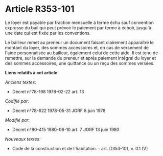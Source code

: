 # Article R353-101

Le loyer est payable par fraction mensuelle à terme échu sauf convention expresse du bail qui peut prévoir le paiement par
terme à échoir, jusqu'à une date qui est fixée par les conventions. 

Le bailleur remet au preneur un document faisant clairement apparaître le montant du loyer, des sommes accessoires et, en cas
de versement de l'aide personnalisée au bailleur, également celui de cette aide. Il est tenu de remettre, sur la demande du
preneur et après paiement intégral du loyer et des sommes accessoires, une quittance ou un reçu des sommes versées.

**Liens relatifs à cet article**

_Anciens textes_:

  - Décret n°78-198 1978-02-22 art. 13

_Codifié par_:

  - Décret n°78-622 1978-05-31 JORF 8 juin 1978

_Modifié par_:

  - Décret n°80-415 1980-06-10 art. 7 JORF 13 juin 1980

_Nouveaux textes_:

  - Code de la construction et de l'habitation. - art. D353-101, v. 0.1 (V)
